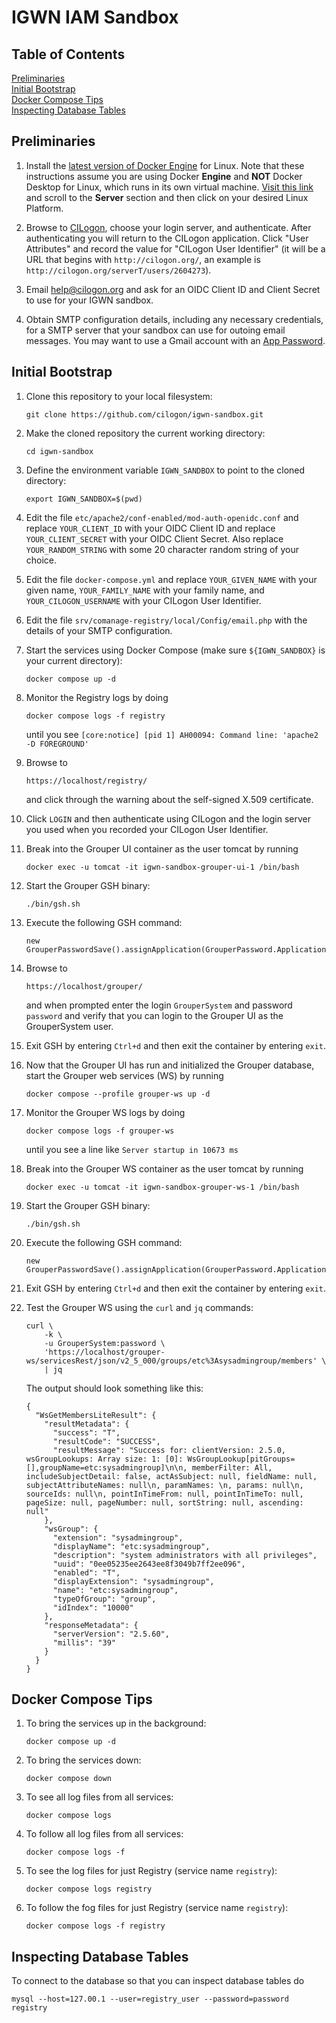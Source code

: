 # IGWN IAM Sandbox

## Table of Contents
[Preliminaries](#preliminaries)  
[Initial Bootstrap](#bootstrap)  
[Docker Compose Tips](#composetips)  
[Inspecting Database Tables](#databasetables)  

<a name="preliminaries"></a>
## Preliminaries

1. Install the [latest version of Docker Engine](https://docs.docker.com/engine/install/) 
for Linux. Note that these instructions assume you are using Docker **Engine** and
**NOT** Docker Desktop for Linux, which runs in its own virtual machine.
[Visit this link](https://docs.docker.com/engine/install/) and scroll to the **Server** section
and then click on your desired Linux Platform.

1. Browse to [CILogon](https://cilogon.org), choose your login server, and authenticate.
After authenticating you will return to the CILogon application. Click "User Attributes" and
record the value for "CILogon User Identifier" (it will be a URL that begins with `http://cilogon.org/`, an
example is `http://cilogon.org/serverT/users/2604273`). 

1. Email [help@cilogon.org](mailto:help@cilogon.org) and ask for an OIDC Client ID and Client Secret
to use for your IGWN sandbox.

1. Obtain SMTP configuration details, including any necessary credentials, for a SMTP server that your
sandbox can use for outoing email messages. You may want to use a Gmail account with 
an [App Password](https://support.google.com/mail/answer/185833?hl=en).

<a name="bootstrap"></a>
## Initial Bootstrap

1. Clone this repository to your local filesystem:

    ```
    git clone https://github.com/cilogon/igwn-sandbox.git
    ```

1. Make the cloned repository the current working directory:

    ```
    cd igwn-sandbox
    ```

1. Define the environment variable `IGWN_SANDBOX` to point to the 
cloned directory:

    ```
    export IGWN_SANDBOX=$(pwd)
    ```

1. Edit the file `etc/apache2/conf-enabled/mod-auth-openidc.conf` and replace `YOUR_CLIENT_ID` with your OIDC Client
   ID and replace `YOUR_CLIENT_SECRET` with your OIDC Client Secret. Also replace `YOUR_RANDOM_STRING` with some 20
   character random string of your choice.

1. Edit the file `docker-compose.yml` and replace `YOUR_GIVEN_NAME` with your given name, `YOUR_FAMILY_NAME` with
   your family name, and `YOUR_CILOGON_USERNAME` with your CILogon User Identifier.

1. Edit the file `srv/comanage-registry/local/Config/email.php` with the details of your SMTP configuration.

1. Start the services using Docker Compose (make sure `${IGWN_SANDBOX}` is your current directory):
    ```
    docker compose up -d
    ```

1. Monitor the Registry logs by doing

    ```
    docker compose logs -f registry
    ```

    until you see `[core:notice] [pid 1] AH00094: Command line: 'apache2 -D FOREGROUND'`

1. Browse to

    ```
    https://localhost/registry/
    ```

    and click through the warning about the self-signed X.509 certificate.

1. Click `LOGIN` and then authenticate using CILogon and the login server you used when you recorded
   your CILogon User Identifier.

1. Break into the Grouper UI container as the user tomcat by running

    ```
    docker exec -u tomcat -it igwn-sandbox-grouper-ui-1 /bin/bash
    ```

1. Start the Grouper GSH binary:

    ```
    ./bin/gsh.sh
    ```

1. Execute the following GSH command:

    ```
    new GrouperPasswordSave().assignApplication(GrouperPassword.Application.UI).assignUsername("GrouperSystem").assignPassword("password").save();
    ```

1. Browse to 

    ```
    https://localhost/grouper/
    ```

    and when prompted enter the login `GrouperSystem` and password `password` and verify that you can
    login to the Grouper UI as the GrouperSystem user.

1. Exit GSH by entering `Ctrl+d` and then exit the container by entering `exit`.

1. Now that the Grouper UI has run and initialized the Grouper database, start the Grouper web services (WS) by running

    ```
    docker compose --profile grouper-ws up -d
    ```

1. Monitor the Grouper WS logs by doing

    ```
    docker compose logs -f grouper-ws
    ```

    until you see a line like `Server startup in 10673 ms`

1. Break into the Grouper WS container as the user tomcat by running

    ```
    docker exec -u tomcat -it igwn-sandbox-grouper-ws-1 /bin/bash
    ```

1. Start the Grouper GSH binary:

    ```
    ./bin/gsh.sh
    ```

1. Execute the following GSH command:

    ```
    new GrouperPasswordSave().assignApplication(GrouperPassword.Application.WS).assignUsername("GrouperSystem").assignPassword("password").save();
    ```

1. Exit GSH by entering `Ctrl+d` and then exit the container by entering `exit`.

1. Test the Grouper WS using the `curl` and `jq` commands:

    ```
    curl \
        -k \
        -u GrouperSystem:password \
        'https://localhost/grouper-ws/servicesRest/json/v2_5_000/groups/etc%3Asysadmingroup/members' \
        | jq
    ```

    The output should look something like this:

    ```
    {
      "WsGetMembersLiteResult": {
        "resultMetadata": {
          "success": "T",
          "resultCode": "SUCCESS",
          "resultMessage": "Success for: clientVersion: 2.5.0, wsGroupLookups: Array size: 1: [0]: WsGroupLookup[pitGroups=[],groupName=etc:sysadmingroup]\n\n, memberFilter: All, includeSubjectDetail: false, actAsSubject: null, fieldName: null, subjectAttributeNames: null\n, paramNames: \n, params: null\n, sourceIds: null\n, pointInTimeFrom: null, pointInTimeTo: null, pageSize: null, pageNumber: null, sortString: null, ascending: null"
        },
        "wsGroup": {
          "extension": "sysadmingroup",
          "displayName": "etc:sysadmingroup",
          "description": "system administrators with all privileges",
          "uuid": "0ee05235ee2643ee8f3049b7ff2ee096",
          "enabled": "T",
          "displayExtension": "sysadmingroup",
          "name": "etc:sysadmingroup",
          "typeOfGroup": "group",
          "idIndex": "10000"
        },
        "responseMetadata": {
          "serverVersion": "2.5.60",
          "millis": "39"
        }
      }
    }
    ```

<a name="composetips"></a>
## Docker Compose Tips

1. To bring the services up in the background:

    ```
    docker compose up -d
    ```

1. To bring the services down:

    ```
    docker compose down
    ```

1. To see all log files from all services:

    ```
    docker compose logs
    ```

1. To follow all log files from all services:

    ```
    docker compose logs -f
    ```

1. To see the log files for just Registry (service name `registry`):

    ```
    docker compose logs registry
    ```

1. To follow the fog files for just Registry (service name `registry`):

    ```
    docker compose logs -f registry
    ```

<a name="databasetables"></a>
## Inspecting Database Tables

To connect to the database so that you can inspect database tables do

```
mysql --host=127.00.1 --user=registry_user --password=password registry
```




